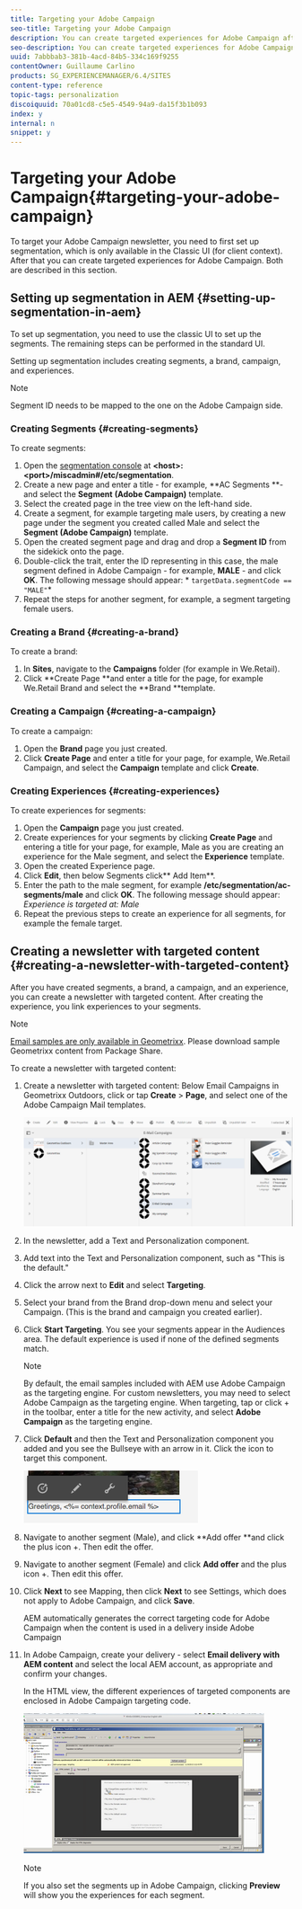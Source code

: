 ```yaml
---
title: Targeting your Adobe Campaign
seo-title: Targeting your Adobe Campaign
description: You can create targeted experiences for Adobe Campaign after setting up segmentation
seo-description: You can create targeted experiences for Adobe Campaign after setting up segmentation
uuid: 7abbbab3-381b-4acd-84b5-334c169f9255
contentOwner: Guillaume Carlino
products: SG_EXPERIENCEMANAGER/6.4/SITES
content-type: reference
topic-tags: personalization
discoiquuid: 70a01cd8-c5e5-4549-94a9-da15f3b1b093
index: y
internal: n
snippet: y
---
```


# Targeting your Adobe Campaign{#targeting-your-adobe-campaign}

To target your Adobe Campaign newsletter, you need to first set up segmentation, which is only available in the Classic UI (for client context). After that you can create targeted experiences for Adobe Campaign. Both are described in this section.

## Setting up segmentation in AEM {#setting-up-segmentation-in-aem}

To set up segmentation, you need to use the classic UI to set up the segments. The remaining steps can be performed in the standard UI.

Setting up segmentation includes creating segments, a brand, campaign, and experiences.

>[!NOTE]
>
>Segment ID needs to be mapped to the one on the Adobe Campaign side.

### Creating Segments {#creating-segments}

To create segments:

1. Open the [segmentation console](http://localhost:4502/miscadmin#/etc/segmentation) at **&lt;host&gt;:&lt;port&gt;/miscadmin#/etc/segmentation**.
1. Create a new page and enter a title - for example, **AC Segments **- and select the **Segment** **(Adobe Campaign)** template.
1. Select the created page in the tree view on the left-hand side.
1. Create a segment, for example targeting male users, by creating a new page under the segment you created called Male and select the **Segment (Adobe Campaign)** template.
1. Open the created segment page and drag and drop a **Segment ID** from the sidekick onto the page.
1. Double-click the trait, enter the ID representing in this case, the male segment defined in Adobe Campaign - for example, **MALE** - and click **OK**. The following message should appear: * `targetData.segmentCode == "MALE"`*
1. Repeat the steps for another segment, for example, a segment targeting female users.

### Creating a Brand {#creating-a-brand}

To create a brand:

1. In **Sites**, navigate to the **Campaigns** folder (for example in We.Retail). 
1. Click **Create Page **and enter a title for the page, for example We.Retail Brand and select the **Brand **template.

### Creating a Campaign {#creating-a-campaign}

To create a campaign:

1. Open the **Brand** page you just created.
1. Click **Create Page** and enter a title for your page, for example, We.Retail Campaign, and select the **Campaign** template and click **Create**.

### Creating Experiences {#creating-experiences}

To create experiences for segments:

1. Open the **Campaign** page you just created. 
1. Create experiences for your segments by clicking **Create Page** and entering a title for your page, for example, Male as you are creating an experience for the Male segment, and select the **Experience** template.
1. Open the created Experience page.
1. Click **Edit**, then below Segments click** Add Item**.
1. Enter the path to the male segment, for example **/etc/segmentation/ac-segments/male** and click **OK**. The following message should appear: *Experience is targeted at: Male*
1. Repeat the previous steps to create an experience for all segments, for example the female target.

## Creating a newsletter with targeted content {#creating-a-newsletter-with-targeted-content}

After you have created segments, a brand, a campaign, and an experience, you can create a newsletter with targeted content. After creating the experience, you link experiences to your segments.

>[!NOTE]
>
>[Email samples are only available in Geometrixx](../../../sites/developing/using/we-retail.md#weretail). Please download sample Geometrixx content from Package Share.

To create a newsletter with targeted content:

1. Create a newsletter with targeted content: Below Email Campaigns in Geometrixx Outdoors, click or tap **Create** &gt; **Page**, and select one of the Adobe Campaign Mail templates.

   ![](assets/chlimage_1-229.png)

1. In the newsletter, add a Text and Personalization component. 
1. Add text into the Text and Personalization component, such as "This is the default."
1. Click the arrow next to **Edit** and select **Targeting**.
1. Select your brand from the Brand drop-down menu and select your Campaign. (This is the brand and campaign you created earlier).
1. Click **Start Targeting**. You see your segments appear in the Audiences area. The default experience is used if none of the defined segments match.

   >[!NOTE]
   >
   >By default, the email samples included with AEM use Adobe Campaign as the targeting engine. For custom newsletters, you may need to select Adobe Campaign as the targeting engine. When targeting, tap or click + in the toolbar, enter a title for the new activity, and select **Adobe Campaign** as the targeting engine.

1. Click **Default** and then the Text and Personalization component you added and you see the Bullseye with an arrow in it. Click the icon to target this component.

   ![](assets/chlimage_1-230.png)

1. Navigate to another segment (Male), and click **Add offer **and click the plus icon +. Then edit the offer. 
1. Navigate to another segment (Female) and click **Add offer** and the plus icon +. Then edit this offer.
1. Click **Next** to see Mapping, then click **Next** to see Settings, which does not apply to Adobe Campaign, and click **Save**.

   AEM automatically generates the correct targeting code for Adobe Campaign when the content is used in a delivery inside Adobe Campaign

1. In Adobe Campaign, create your delivery - select **Email delivery with AEM content** and select the local AEM account, as appropriate and confirm your changes.

   In the HTML view, the different experiences of targeted components are enclosed in Adobe Campaign targeting code.

   ![](assets/chlimage_1-231.png)

   >[!NOTE]
   >
   >If you also set the segments up in Adobe Campaign, clicking **Preview** will show you the experiences for each segment.

